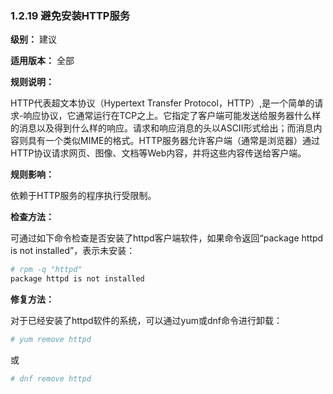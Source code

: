 ### 1.2.19 避免安装HTTP服务

**级别：** 建议

**适用版本：** 全部

**规则说明：** 

HTTP代表超文本协议（Hypertext Transfer Protocol，HTTP）,是一个简单的请求-响应协议，它通常运行在TCP之上。它指定了客户端可能发送给服务器什么样的消息以及得到什么样的响应。请求和响应消息的头以ASCII形式给出；而消息内容则具有一个类似MIME的格式。HTTP服务器允许客户端（通常是浏览器）通过HTTP协议请求网页、图像、文档等Web内容，并将这些内容传送给客户端。

**规则影响：**

依赖于HTTP服务的程序执行受限制。

**检查方法：**

可通过如下命令检查是否安装了httpd客户端软件，如果命令返回“package httpd is not installed”，表示未安装：

```bash
# rpm -q "httpd"
package httpd is not installed
```

**修复方法：**

对于已经安装了httpd软件的系统，可以通过yum或dnf命令进行卸载：

```bash
# yum remove httpd
```
或
```bash
# dnf remove httpd
```